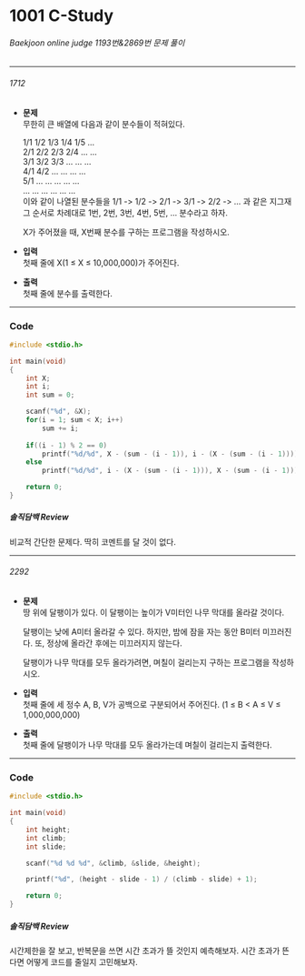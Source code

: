 # 1001 C-Study

###### Baekjoon online judge 1193번&2869번 문제 풀이 
<hr>

###### 1712

* __문제__<br>
    무한히 큰 배열에 다음과 같이 분수들이 적혀있다.

    1/1	1/2	1/3	1/4	1/5	…<br>
    2/1	2/2	2/3	2/4	…	…<br>
    3/1	3/2	3/3	…	…	…<br>
    4/1	4/2	…	…	…	…<br>
    5/1	…	…	…	…	…<br>
    …	…	…	…	…	…<br>
    이와 같이 나열된 분수들을 1/1 -> 1/2 -> 2/1 -> 3/1 -> 2/2 -> … 과 같은 지그재그 순서로 차례대로 1번, 2번, 3번, 4번, 5번, … 분수라고 하자.

    X가 주어졌을 때, X번째 분수를 구하는 프로그램을 작성하시오.

* __입력__<br>
    첫째 줄에 X(1 ≤ X ≤ 10,000,000)가 주어진다.

* __출력__<br>
    첫째 줄에 분수를 출력한다.

<hr>

### Code

```c
#include <stdio.h>

int main(void)
{
    int X;
    int i;
    int sum = 0;

    scanf("%d", &X);
    for(i = 1; sum < X; i++)
        sum += i;
    
    if((i - 1) % 2 == 0)
        printf("%d/%d", X - (sum - (i - 1)), i - (X - (sum - (i - 1))));
    else
        printf("%d/%d", i - (X - (sum - (i - 1))), X - (sum - (i - 1)));

    return 0;
}
```

##### 솔직담백 Review
비교적 간단한 문제다. 딱히 코멘트를 달 것이 없다.

<hr>

###### 2292

* __문제__<br>
    땅 위에 달팽이가 있다. 이 달팽이는 높이가 V미터인 나무 막대를 올라갈 것이다.

    달팽이는 낮에 A미터 올라갈 수 있다. 하지만, 밤에 잠을 자는 동안 B미터 미끄러진다. 또, 정상에 올라간 후에는 미끄러지지 않는다.

    달팽이가 나무 막대를 모두 올라가려면, 며칠이 걸리는지 구하는 프로그램을 작성하시오.

* __입력__<br>
    첫째 줄에 세 정수 A, B, V가 공백으로 구분되어서 주어진다. (1 ≤ B < A ≤ V ≤ 1,000,000,000)

* __출력__<br>
    첫째 줄에 달팽이가 나무 막대를 모두 올라가는데 며칠이 걸리는지 출력한다.

<hr>

### Code

```c
#include <stdio.h>

int main(void)
{
    int height;
    int climb;
    int slide;

    scanf("%d %d %d", &climb, &slide, &height);

    printf("%d", (height - slide - 1) / (climb - slide) + 1);

    return 0;
}
```

##### 솔직담백 Review
시간제한을 잘 보고, 반복문을 쓰면 시간 초과가 뜰 것인지 예측해보자. 시간 초과가 뜬다면 어떻게 코드를 줄일지 고민해보자.


